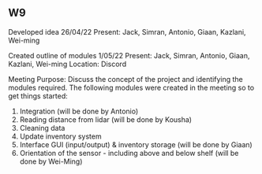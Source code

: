 ## W9
Developed idea 26/04/22
Present: Jack, Simran, Antonio, Giaan, Kazlani, Wei-ming


Created outline of modules  1/05/22
Present: Jack, Simran, Antonio, Giaan, Kazlani, Wei-ming
Location: Discord

Meeting Purpose:
Discuss the concept of the project and identifying the modules required.
The following modules were created in the meeting so to get things started:
1. Integration (will be done by Antonio)
2. Reading distance from lidar (will be done by Kousha)
3. Cleaning data
4. Update inventory system 
5. Interface GUI (input/output) & inventory storage (will be done by Giaan)
6. Orientation of the sensor - including above and below shelf (will be done by Wei-Ming)




